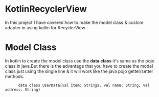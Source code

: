 # KotlinRecyclerView
In this project I have covered how to make the model class & custom adapter in using kotlin for RecyclerView.
# Model Class
In kotlin to create the model class use the <b>data class</b> it's same as the pojo class in java.But there is the advantage that
you have to create the model class just using the single line & it will work like the java pojo getter/setter methods.

          data class UserData(val item: Strings, val name: String, val address: String)
